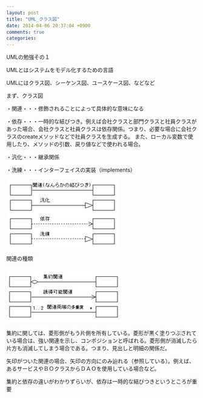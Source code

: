 ```yaml
---
layout: post
title: "UML_クラス図"
date: 2014-04-06 20:37:04 +0900
comments: true
categories: 
---
```

UMLの勉強その１
<!--more-->
UMLとはシステムをモデル化するための言語

UMLにはクラス図、シーケンス図、ユースケース図、などなど

まず、クラス図

・関連・・・修飾されることによって具体的な意味になる

・依存・・・一時的な結びつき。例えば会社クラスと部門クラスと社員クラスがあった場合、会社クラスと社員クラスは依存関係。つまり、必要な場合に会社クラスのcreateメソッドなどで社員クラスを生成する。
また、ローカル変数で使用したり、メソッドの引数、戻り値などで使われる場合。

・汎化・・・継承関係

・洗練・・・インターフェイスの実装（implements）

![rel-exp](/images/rel-exp.gif)

関連の種類

![assoc-exp](/images/assoc-exp.gif)

集約に関しては、菱形側がもう片側を所有している。菱形が黒く塗りつぶされている場合は、強い関連を示し、コンポジションと呼ばれる。菱形側が消滅したら片方も消滅してしまう場合である。つまり、見出しと明細の関係だ。

矢印がついた関連の場合、矢印の方向にのみ辿れる（参照している）。例えば、あるサービスやＢＯクラスからＤＡＯを使用している場合など。

集約と依存の違いがわかりずらいが、依存は一時的な結びつきというところが重要